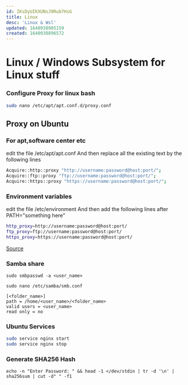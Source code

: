 ```yaml
---
id: IKsDyUIKXUNsJ9Rub7HsG
title: Linux
desc: 'Linux & Wsl'
updated: 1640938905159
created: 1640938896572
---
```

# Linux / Windows Subsystem for Linux stuff

### Configure Proxy for linux bash
```sh
sudo nano /etc/apt/apt.conf.d/proxy.conf
```

## Proxy on Ubuntu
### For apt,software center etc
edit the file /etc/apt/apt.conf
And then replace all the existing text by the following lines
```sh
Acquire::http::proxy "http://username:password@host:port/";
Acquire::ftp::proxy "ftp://username:password@host:port/";
Acquire::https::proxy "https://username:password@host:port/";
```
### Environment variables
edit the file /etc/environment
And then add the following lines after PATH="something here"
```sh
http_proxy=http://username:password@host:port/
ftp_proxy=ftp://username:password@host:port/
https_proxy=https://username:password@host:port/
```

[Source](https://askubuntu.com/questions/664777/systemwide-proxy-settings-in-ubuntu)

### Samba share

`sudo smbpasswd -a <user_name>`

`sudo nano /etc/samba/smb.conf`
```
[<folder_name>]
path = /home/<user_name>/<folder_name>
valid users = <user_name>
read only = no
```

### Ubuntu Services
```bash
sudo service nginx start
sudo service nginx stop

```


### Generate SHA256 Hash
```
echo -n "Enter Password: " && head -1 </dev/stdin | tr -d '\n' | sha256sum | cut -d" " -f1
```

